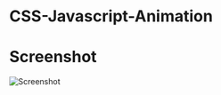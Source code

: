 # CSS-Javascript-Animation

# Screenshot

![Screenshot](https://user-images.githubusercontent.com/88297426/153995337-f03baae4-8132-4b33-bdda-a5138b95e1be.png)

